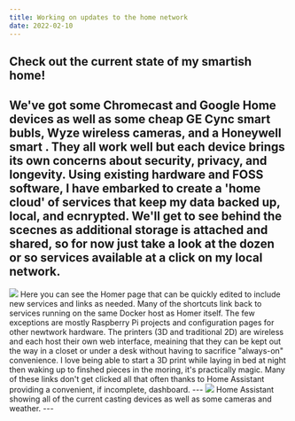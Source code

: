 ```yaml
---
title: Working on updates to the home network
date: 2022-02-10
---
```

Check out the current state of my smartish home!
---
We've got some Chromecast and Google Home devices as well as some cheap GE Cync smart bubls, Wyze wireless cameras, and a Honeywell smart . They all work well but each device brings its own concerns about security, privacy, and longevity. Using existing hardware and FOSS software, I have embarked to create a 'home cloud' of services that keep my data backed up, local, and ecnrypted. We'll get to see behind the scecnes as additional storage is attached and shared, so for now just take a look at the dozen or so services available at a click on my local network.
---
<img src="https://i.imgur.com/1SfsO5J.png">
Here you can see the Homer page that can be quickly edited to include new services and links as needed. Many of the shortcuts link back to services running on the same Docker host as Homer itself. The few exceptions are mostly Raspberry Pi projects and configuration pages for other newtwork hardware. The printers (3D and traditional 2D) are wireless and each host their own web interface, meaining that they can be kept out the way in a closet or under a desk without having to sacrifice "always-on" convenience. I love being able to start a 3D print while laying in bed at night then waking up to finshed pieces in the moring, it's practically magic. Many of these links don't get clicked all that often thanks to Home Assistant providing a convenient, if incomplete, dashboard.
---
<img src="https://i.imgur.com/cO51pp7.png">
Home Assistant showing all of the current casting devices as well as some cameras and weather.
---
